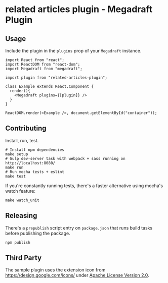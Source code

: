 # related articles plugin - Megadraft Plugin

## Usage

Include the plugin in the `plugins` prop of your `Megadraft` instance.

```
import React from "react";
import ReactDOM from "react-dom";
import Megadraft from "megadraft";

import plugin from "related-articles-plugin";

class Example extends React.Component {
  render(){
    <Megadraft plugins={[plugin]} />
  }
}

ReactDOM.render(<Example />, document.getElementById("container"));
```

## Contributing

Install, run, test.

```
# Install npm dependencies
make setup
# Gulp dev-server task with webpack + sass running on http://localhost:8080/
make run
# Run mocha tests + eslint
make test
```

If you're constantly running tests, there's a faster alternative using mocha's
watch feature:

```
make watch_unit
```

## Releasing

There's a `prepublish` script entry on `package.json` that runs build tasks
before publishing the package.

```
npm publish
```


## Third Party

The sample plugin uses the extension icon from https://design.google.com/icons/
under [Apache License Version 2.0](http://www.apache.org/licenses/LICENSE-2.0).
